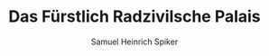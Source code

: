 ---
image: /assets/images/spiker/30b.jpg
author: Samuel Heinrich Spiker
artist: 
engraver: 
title: "Das Fürstlich Radzivilsche Palais"
subtitle: 
tags:
  - Mansion
layout: post
---